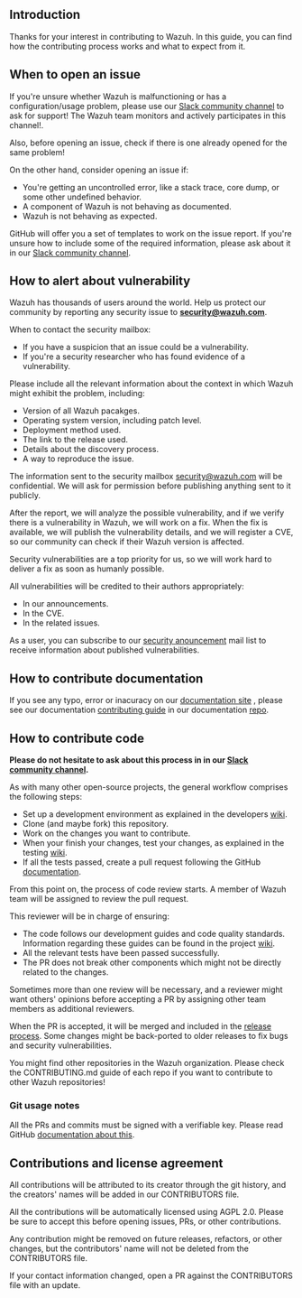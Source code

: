 ## Introduction

Thanks for your interest in contributing to Wazuh. In this guide, you can find how the contributing process works and what to expect from it.

## When to open an issue

If you're unsure whether Wazuh is malfunctioning or has a configuration/usage problem, please use our [Slack community channel](https://wazuh.com/community/join-us-on-slack/)  to ask for support! The Wazuh team monitors and actively participates in this channel!.

Also, before opening an issue, check if there is one already opened for the same problem!

On the other hand, consider opening an issue if:
*  You're getting an uncontrolled error, like a stack trace, core dump, or some other undefined behavior.
*  A component of Wazuh is not behaving as documented.
*  Wazuh is not behaving as expected.

GitHub will offer you a set of templates to work on the issue report. If you're unsure how to include some of the required information, please ask about it in our [Slack community channel](https://wazuh.com/community/join-us-on-slack/).

## How to alert about vulnerability

Wazuh has thousands of users around the world. Help us protect our community by reporting any security issue to **[security@wazuh.com](mailto:security@wazuh.com)**.

When to contact the security mailbox:
* If you have a suspicion that an issue could be a vulnerability.
* If you're a security researcher who has found evidence of a vulnerability.

Please include all the relevant information about the context in which Wazuh might exhibit the problem, including:
- Version of all Wazuh pacakges.
- Operating system version, including patch level.
- Deployment method used.
- The link to the release used.
- Details about the discovery process.
- A way to reproduce the issue.

The information sent to the security mailbox [security@wazuh.com](mailto:security@wazuh.com) will be confidential. We will ask for permission before publishing anything sent to it publicly.

After the report, we will analyze the possible vulnerability, and if we verify there is a vulnerability in Wazuh, we will work on a fix. When the fix is available, we will publish the vulnerability details, and we will register a CVE, so our community can check if their Wazuh version is affected.

Security vulnerabilities are a top priority for us, so we will work hard to deliver a fix as soon as humanly possible.

All vulnerabilities will be credited to their authors appropriately:
- In our announcements.
- In the CVE.
- In the related issues.

As a user, you can subscribe to our [security anouncement](mailto:wazuh-security-anouncement+subscribe@googlegroups.com) mail list to receive information about published vulnerabilities.

## How to contribute documentation

If you see any typo, error or inacuracy on our [documentation site](https://documentation.wazuh.com) , please see our documentation [contributing guide](https://github.com/wazuh/wazuh-documentation/blob/develop/CONTRIBUTING.md)
in our documentation [repo](https://github.com/wazuh/wazuh-documentation/).

## How to contribute code

**Please do not hesitate to ask about this process in in our [Slack community channel](https://wazuh.com/community/join-us-on-slack/).**

As with many other open-source projects, the general workflow comprises the following steps:

 * Set up a development environment as explained in the developers [wiki]().
 * Clone (and maybe fork) this repository.
 * Work on the changes you want to contribute.
 * When your finish your changes, test your changes, as explained in the testing [wiki]().
 * If all the tests passed, create a pull request following the GitHub [documentation](https://docs.github.com/en/pull-requests/collaborating-with-pull-requests/proposing-changes-to-your-work-with-pull-requests/about-pull-requests).

From this point on, the process of code review starts. A member of Wazuh team will be assigned to review the pull request.

This reviewer will be in charge of ensuring:
* The code follows our development guides and code quality standards. Information regarding these guides can be found in the project [wiki]().
* All the relevant tests have been passed successfully.
* The PR does not break other components which might not be directly related to the changes.


Sometimes more than one review will be necessary, and a reviewer might want others' opinions before accepting a PR by assigning other team members as additional reviewers.

When the PR is accepted, it will be merged and included in the [release process](wiki). Some changes might be back-ported to older releases to fix bugs and security vulnerabilities.

You might find other repositories in the Wazuh organization. Please check the CONTRIBUTING.md guide of each repo if you want to contribute to other Wazuh repositories!

### Git usage notes

All the PRs and commits must be signed with a verifiable key. Please read GitHub [documentation about this](https://docs.github.com/en/authentication/managing-commit-signature-verification/signing-commits).

## Contributions and license agreement

All contributions will be attributed to its creator through the git history, and the creators' names will be added in our CONTRIBUTORS file. 

All the contributions will be automatically licensed using AGPL 2.0. Please be sure to accept this before opening issues, PRs, or other contributions.

Any contribution might be removed on future releases, refactors, or other changes, but the contributors' name will not be deleted from the CONTRIBUTORS file.

If your contact information changed, open a PR against the CONTRIBUTORS file with an update.


